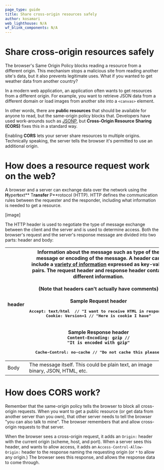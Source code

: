```yaml
---
page_type: guide
title: Share cross-origin resources safely
author: kosamari
web_lighthouse: N/A
wf_blink_components: N/A
---
```


# Share cross-origin resources safely

The browser's Same Origin Policy blocks reading a resource from a different
origin. This mechanism stops a malicious site from reading another site's data,
but it also prevents legitimate uses. What if you wanted to get weather data
from another country? 

In a modern web application, an application often wants to get resources from a
different origin. For example, you want to retrieve JSON data from a different
domain or load images from another site into a `<canvas>` element.

In other words, there are **public resources** that should be available for
anyone to read, but the same-origin policy blocks that. Developers have used
work-arounds such as
[JSONP](https://stackoverflow.com/questions/2067472/what-is-jsonp-all-about),
but **Cross-Origin Resource Sharing (CORS)** fixes this in a standard way.

Enabling **CORS** lets your server share resources to multiple origins.
Technically speaking, the server tells the browser it's permitted to use an
additional origin.

# How does a resource request work on the web?

A browser and a server can exchange data over the network using the
**H**yper**t**ext** T**ransfer** P**rotocol (HTTP). HTTP defines the
communication rules between the requester and the responder, including what
information is needed to get a resource.

[image]

The HTTP header is used to negotiate the type of message exchange between the
client and the server and is used to determine access.  Both the browser's
request and the server's response message are divided into two parts: header and
body:

<table>
<thead>
<tr>
<th>header</th>
<th>Information about the message such as type of the message or encoding of
the message. A header can include a <a
href="https://en.wikipedia.org/wiki/List_of_HTTP_header_fields">variety of
information</a> expressed as key-value pairs. The request header and
response header contain different information.<br>
<br>
(Note that headers can't actually have comments)<br>
<br>
<strong>Sample Request header</strong><br>
<p><pre>
Accept: text/html  // "I want to receive HTML in response"
Cookie: Version=1 // "Here is cookie I have"
</pre></p>

<br>
<strong>Sample Response header<br>
<code></strong>Content-Encoding: gzip //
"It is encoded with gzip"</code><br>
<p><pre>
Cache-Control: no-cache // "Do not cache this please"
</pre></p>

</th>
</tr>
</thead>
<tbody>
<tr>
<td>Body</td>
<td>The message itself. This could be plain text, an image binary, JSON, HTML,
etc.</td>
</tr>
</tbody>
</table>

# How does CORS work?

Remember that the same-origin policy tells the browser to block all cross-origin
requests. When you want to get a public resource (or get data from another
server than you own), that other server needs to tell the browser "you can also
talk to mine". The browser remembers that and allow cross-origin requests to
that server.

When the browser sees a cross-origin request, it adds an ``Origin:`` header with
the current origin (scheme, host, and port). When a server sees this header, and
wants to allow access, it adds an ``Access-Control-Allow-Origin:``  header to
the response naming the requesting origin (or `*` to allow any origin.) The
browser sees this response, and allows the response data to come through.